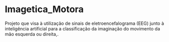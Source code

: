 # Imagetica_Motora
Projeto que visa à utilização de sinais de eletroencefalograma (EEG) junto à inteligência artificial para a classificação da imaginação do movimento da mão esquerda ou direita,.

